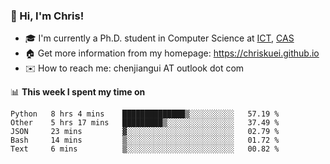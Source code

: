 ### 👋 Hi, I'm Chris!

<!--
**Chriskuei/Chriskuei** is a ✨ _special_ ✨ repository because its `README.md` (this file) appears on your GitHub profile.

Here are some ideas to get you started:

- 🔭 I’m currently working on ...
- 🌱 I’m currently learning ...
- 👯 I’m looking to collaborate on ...
- 🤔 I’m looking for help with ...
- 💬 Ask me about ...
- 📫 How to reach me: ...
- 😄 Pronouns: ...
- ⚡ Fun fact: ...
-->

- 🎓 I'm currently a Ph.D. student in Computer Science at [ICT](http://www.ict.ac.cn), [CAS](https://www.ucas.ac.cn)
- 🏠 Get more information from my homepage: https://chriskuei.github.io
- ✉️ How to reach me: chenjiangui AT outlook dot com

📊 **This week I spent my time on**

<!--START_SECTION:waka-->
```text
Python   8 hrs 4 mins    ██████████████▒░░░░░░░░░░   57.19 % 
Other    5 hrs 17 mins   █████████▒░░░░░░░░░░░░░░░   37.49 % 
JSON     23 mins         ▓░░░░░░░░░░░░░░░░░░░░░░░░   02.79 % 
Bash     14 mins         ▒░░░░░░░░░░░░░░░░░░░░░░░░   01.72 % 
Text     6 mins          ▒░░░░░░░░░░░░░░░░░░░░░░░░   00.82 % 
```
<!--END_SECTION:waka-->
